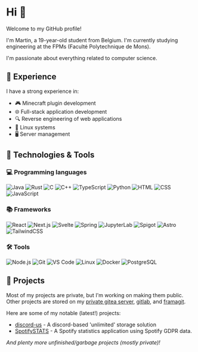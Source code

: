 # Hi 👋
Welcome to my GitHub profile! 

I'm Martin, a 19-year-old student from Belgium. I'm currently studying engineering at the FPMs (Faculté Polytechnique de Mons).

I'm passionate about everything related to computer science.

## 🌟 Experience

I have a strong experience in:
- 🎮 Minecraft plugin development
- 🌐 Full-stack application development
- 🔍 Reverse engineering of web applications
- 🐧 Linux systems
- 🖥️ Server management

## 🔧 Technologies & Tools

### 💻 Programming languages

![Java](https://img.shields.io/badge/-Java-ED8B00?style=flat&logo=openjdk&logoColor=white)
![Rust](https://img.shields.io/badge/-Rust-000000?style=flat&logo=rust&logoColor=white)
![C](https://img.shields.io/badge/-C-A8B9CC?style=flat&logo=c&logoColor=black)
![C++](https://img.shields.io/badge/-C++-00599C?style=flat&logo=c%2B%2B&logoColor=white)
![TypeScript](https://img.shields.io/badge/-TypeScript-3178C6?style=flat&logo=typescript&logoColor=white)
![Python](https://img.shields.io/badge/-Python-3776AB?style=flat&logo=python&logoColor=white)
![HTML](https://img.shields.io/badge/-HTML-E34F26?style=flat&logo=html5&logoColor=white)
![CSS](https://img.shields.io/badge/-CSS-1572B6?style=flat&logo=css3&logoColor=white)
![JavaScript](https://img.shields.io/badge/-JavaScript-F7DF1E?style=flat&logo=javascript&logoColor=black)


### 📚 Frameworks 
![React](https://img.shields.io/badge/-React-61DAFB?style=flat&logo=react&logoColor=black)
![Next.js](https://img.shields.io/badge/-Next.js-000000?style=flat&logo=next.js&logoColor=white)
![Svelte](https://img.shields.io/badge/-Svelte-FF3E00?style=flat&logo=svelte&logoColor=white)
![Spring](https://img.shields.io/badge/-Spring-6DB33F?style=flat&logo=spring&logoColor=white)
![JupyterLab](https://img.shields.io/badge/-JupyterLab-F37626?style=flat&logo=jupyter&logoColor=white)
![Spigot](https://img.shields.io/badge/-Spigot-FFA500?style=flat&logo=spigotmc&logoColor=white)
![Astro](https://img.shields.io/badge/-Astro-FF5D01?style=flat&logo=astro&logoColor=white)
![TailwindCSS](https://img.shields.io/badge/-TailwindCSS-38B2AC?style=flat&logo=tailwind-css&logoColor=white)

### 🛠️ Tools 

![Node.js](https://img.shields.io/badge/-Node.js-339933?style=flat&logo=node.js&logoColor=white)
![Git](https://img.shields.io/badge/-Git-F05032?style=flat&logo=git&logoColor=white)
![VS Code](https://img.shields.io/badge/-VS%20Code-007ACC?style=flat&logo=vscodium&logoColor=white)
![Linux](https://img.shields.io/badge/-Linux-FCC624?style=flat&logo=linux&logoColor=black)
![Docker](https://img.shields.io/badge/-Docker-2496ED?style=flat&logo=docker&logoColor=white)
![PostgreSQL](https://img.shields.io/badge/-PostgreSQL-336791?style=flat&logo=postgresql&logoColor=white)



## 📂 Projects

Most of my projects are private, but I'm working on making them public.
Other projects are stored on my [private gitea server](https://git.theking90000.be), [gitlab](https://gitlab.com/theking90000), and [framagit](https://framagit.org/theking90000).

Here are some of my notable (latest!) projects:
- [discord-us](https://github.com/UwUDev/discord-us/tree/improvements) - A discord-based 'unlimited' storage solution
- [SpotifySTATS](https://github.com/theking90000/SpotifySTATS) - A Spotify statistics application using Spotify GDPR data.

_And plenty more unfinished/garbage projects  (mostly private)!_
